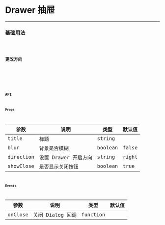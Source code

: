 # Drawer 抽屉

---

### 基础用法

<code hideActions='["CSB","EXTERNAL"]' src="./basic.tsx" />

### 更改方向

<code hideActions='["CSB","EXTERNAL"]' src="./direction.tsx" />

<br />

### API

#### Props

| 参数      | 说明                 | 类型    | 默认值 |
| --------- | -------------------- | ------- | ------ |
| title     | 标题                 | string  |        |
| blur      | 背景是否模糊         | boolean | false  |
| direction | 设置 Drawer 开启方向 | string  | right  |
| showClose | 是否显示关闭按钮     | boolean | true   |

#### Events

| 参数    | 说明             | 类型     | 默认值 |
| ------- | ---------------- | -------- | ------ |
| onClose | 关闭 Dialog 回调 | function |        |
